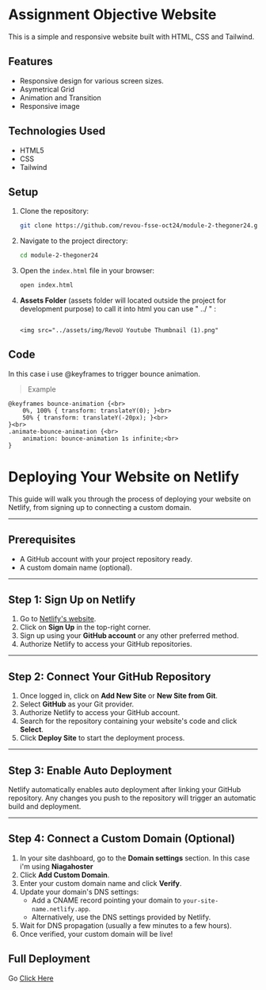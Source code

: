 # Assignment Objective Website

This is a simple and responsive website built with HTML, CSS and Tailwind. 


## Features

- Responsive design for various screen sizes.
- Asymetrical Grid
- Animation and Transition
- Responsive image

## Technologies Used

- HTML5
- CSS
- Tailwind

## Setup

1. Clone the repository:
    ```bash
    git clone https://github.com/revou-fsse-oct24/module-2-thegoner24.git
    ```
2. Navigate to the project directory:
    ```bash
    cd module-2-thegoner24
    ```
3. Open the `index.html` file in your browser:
    ```bash
    open index.html
    ```
4. **Assets Folder** (assets folder will located outside the project for development purpose) to call it into html you can use " ../ " :
    ```
    
    <img src="../assets/img/RevoU Youtube Thumbnail (1).png"
    ```



## Code 

In this case i use @keyframes to trigger bounce animation.

> Example

    @keyframes bounce-animation {<br>
        0%, 100% { transform: translateY(0); }<br>
        50% { transform: translateY(-20px); }<br>
    }<br>
    .animate-bounce-animation {<br>
        animation: bounce-animation 1s infinite;<br>
    }


# Deploying Your Website on Netlify

This guide will walk you through the process of deploying your website on Netlify, from signing up to connecting a custom domain.

---

## Prerequisites

- A GitHub account with your project repository ready.
- A custom domain name (optional).

---

## Step 1: Sign Up on Netlify

1. Go to [Netlify's website](https://www.netlify.com/).
2. Click on **Sign Up** in the top-right corner.
3. Sign up using your **GitHub account** or any other preferred method.
4. Authorize Netlify to access your GitHub repositories.

---

## Step 2: Connect Your GitHub Repository

1. Once logged in, click on **Add New Site** or **New Site from Git**.
2. Select **GitHub** as your Git provider.
3. Authorize Netlify to access your GitHub account.
4. Search for the repository containing your website's code and click **Select**.
5. Click **Deploy Site** to start the deployment process.

---

## Step 3: Enable Auto Deployment

Netlify automatically enables auto deployment after linking your GitHub repository. Any changes you push to the repository will trigger an automatic build and deployment.

---

## Step 4: Connect a Custom Domain (Optional)

1. In your site dashboard, go to the **Domain settings** section. In this case i'm using **Niagahoster**
2. Click **Add Custom Domain**.
3. Enter your custom domain name and click **Verify**.
4. Update your domain's DNS settings:
   - Add a CNAME record pointing your domain to `your-site-name.netlify.app`.
   - Alternatively, use the DNS settings provided by Netlify.
5. Wait for DNS propagation (usually a few minutes to a few hours).
6. Once verified, your custom domain will be live!



## Full Deployment

Go [Click Here](uttamaglobal.co.id)